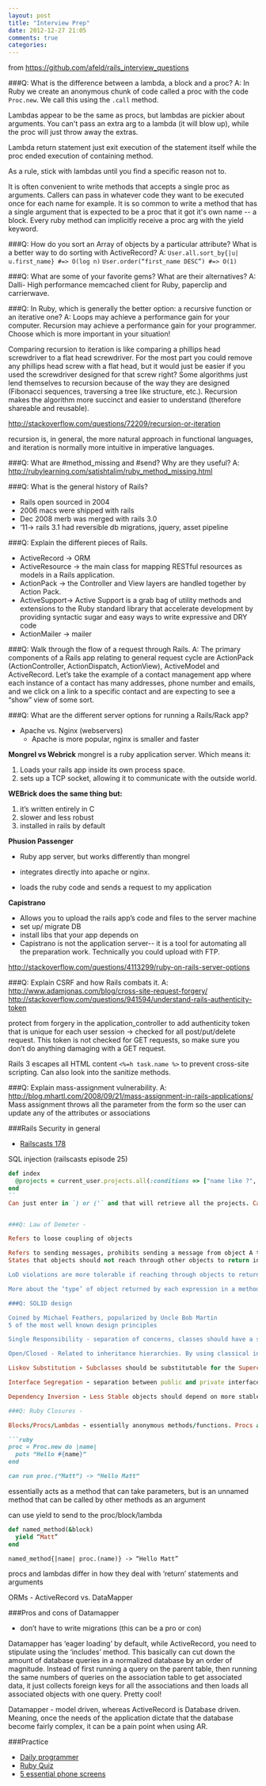 ```yaml
---
layout: post
title: "Interview Prep"
date: 2012-12-27 21:05
comments: true
categories: 
---
```


from <https://github.com/afeld/rails_interview_questions>

###Q: What is the difference between a lambda, a block and a proc?
A:  In Ruby we create an anonymous chunk of code called a proc with the code `Proc.new`. We call this using the `.call` method. 

Lambdas appear to be the same as procs, but lambdas are pickier about arguments. You can't pass an extra arg to a lambda (it will blow up), while the proc will just throw away the extras.

Lambda return statement just exit execution of the statement itself while the proc ended execution of containing method.

As a rule, stick with lambdas until you find a specific reason not to.

It is often convenient to write methods that accepts a single proc as arguments. Callers can pass in whatever code they want to be executed once for each name for example. It is so common to write a method that has a single argument that is expected to be a proc that it got it's own name -- a block. Every ruby method can implicitly receive a proc arg with the yield keyword.

###Q: How do you sort an Array of objects by a particular attribute? What is a better way to do sorting with ActiveRecord?
A: 
`User.all.sort_by{|u| u.first_name} #=> O(log n)`
`User.order(“first_name DESC”) #=> O(1)`


###Q: What are some of your favorite gems? What are their alternatives?
A: Dalli- High performance memcached client for Ruby, paperclip and carrierwave.


###Q: In Ruby, which is generally the better option: a recursive function or an iterative one?
A: Loops may achieve a performance gain for your computer. Recursion may achieve a performance gain for your programmer. Choose which is more important in your situation!

Comparing recursion to iteration is like comparing a phillips head screwdriver to a flat head screwdriver. For the most part you could remove any phillips head screw with a flat head, but it would just be easier if you used the screwdriver designed for that screw right?
Some algorithms just lend themselves to recursion because of the way they are designed (Fibonacci sequences, traversing a tree like structure, etc.). Recursion makes the algorithm more succinct and easier to understand (therefore shareable and reusable).

<http://stackoverflow.com/questions/72209/recursion-or-iteration>

recursion is, in general, the more natural approach in functional languages, and iteration is normally more intuitive in imperative languages.

###Q: What are #method_missing and #send? Why are they useful?
A: <http://rubylearning.com/satishtalim/ruby_method_missing.html>

###Q: What is the general history of Rails? 
  - Rails open sourced in 2004
  -  2006 macs were shipped with rails
  - Dec 2008 merb was merged with rails 3.0
  - ‘11-> rails 3.1 had reversible db migrations, jquery, asset pipeline

###Q: Explain the different pieces of Rails.
  - ActiveRecord -> ORM
  - ActiveResource -> the main class for mapping RESTful resources as models in a Rails application.
  - ActionPack ->  the Controller and View layers are handled together by Action Pack.
  - ActiveSupport-> Active Support is a grab bag of utility methods and extensions to the Ruby standard library that accelerate development by providing syntactic sugar and easy ways to write expressive and DRY code
  - ActionMailer -> mailer

###Q: Walk through the flow of a request through Rails.
A: The primary components of a Rails app relating to general request cycle are ActionPack (ActionController, ActionDispatch, ActionView), ActiveModel and ActiveRecord. Let’s take the example of a contact management app where each instance of a contact has many addresses, phone number and emails, and we click on a link to a specific contact and are expecting to see a “show” view of some sort.

###Q: What are the different server options for running a Rails/Rack app?
- Apache vs. Nginx (webservers)
  - Apache is more popular, nginx is smaller and faster

**Mongrel vs Webrick**
mongrel is a ruby application server. Which means it:

1. Loads your rails app inside its own process space.
2. sets up a TCP socket, allowing it to communicate with the outside world.

**WEBrick does the same thing but:**

1. it’s written entirely in C
2. slower and less robust
3. installed in rails by default

**Phusion Passenger**

- Ruby app server, but works differently than mongrel
- integrates directly into apache or nginx.

- loads the ruby code and sends a request to my application

**Capistrano**

  - Allows you to upload the rails app’s code and files to the server machine
  - set up/ migrate DB
  - install libs that your app depends on
  - Capistrano is not the application server-- it is a tool for automating all the preparation work. Technically you could upload with FTP.

<http://stackoverflow.com/questions/4113299/ruby-on-rails-server-options>

###Q: Explain CSRF and how Rails combats it.
A: <http://www.adamjonas.com/blog/cross-site-request-forgery/>
<http://stackoverflow.com/questions/941594/understand-rails-authenticity-token>

protect from forgery in the application_controller to add authenticity token that is unique for each user session -> checked for all post/put/delete request.
This token is not checked for GET requests, so make sure you don’t do anything damaging with a GET request.

Rails 3 escapes all HTML content `<%=h task.name %>` to prevent cross-site scripting. Can also look into the sanitize methods.

###Q: Explain mass-assignment vulnerability.
A: <http://blog.mhartl.com/2008/09/21/mass-assignment-in-rails-applications/>
Mass assignment throws all the parameter from the form so the user can update any of the attributes or associations 


###Rails Security in general
- [Railscasts 178](http://railscasts.com/episodes/178-seven-security-tips)

SQL injection (railscasts episode 25)
```ruby Eliminating SQL injection
def index
  @projects = current_user.projects.all(:conditions => ["name like ?", "%#{params[:search]}%"])
end
``
Can just enter in `) or ('` and that will retrieve all the projects. Can just use the question mark syntax to avoid. 


###Q: Law of Demeter - 

Refers to loose coupling of objects 

Refers to sending messages, prohibits sending a message from object A to object C through object B, if object B is of a different type. 
States that objects should not reach through other objects to return information about a third object. Using dot notation examples, loosely means to reduce the number of dot methods strung together, so that you're not performing actions on some intermediary returned object or data. 

LoD violations are more tolerable if reaching through objects to return ‘attributes’, as opposed to invoking ‘behavior’ - ex. customer.bicycle.wheel.tire ← many dots, but is only returning what may be a stable attribute 

More about the ‘type’ of object returned by each expression in a method chain than by the amount of dots, don’t want to be traversing different types, as this is more tightly coupling your code

###Q: SOLID design

Coined by Michael Feathers, popularized by Uncle Bob Martin
5 of the most well known design principles 

Single Responsibility - separation of concerns, classes should have a single responsibility, methods should have a single responsibility, makes your code more modular and more adaptable

Open/Closed - Related to inheritance hierarchies. By using classical inheritance and modules, you're declaring that objects (classes) are ‘open’ for extension but ‘closed’ to modification. In this way, the developer is encouraged to ‘extend’ an objects behavior or capabilities through subclasses, and discouraged from modifying existing objects. Open for extension creates hierarchies that are well suited to change and growth in an application.

Liskov Substitution - Subclasses should be substitutable for the Superclasses. Subclasses are expected to conform to their superclasses interfaces (i.e. must respond to every message in that interface. Other objects should not have to check the type of a subclass. Subclasses need to be a ‘kind’ of their superclass.

Interface Segregation - separation between public and private interfaces. Public interfaces are for messages (methods) that will be sent to other objects. Private interfaces are for messages that will only ever be sent to self. Private interfaces are where a majority of the how, or the logic (manipulating data structures, etc.) should occur, while Public interfaces should just declare the ‘what’ (largely by calling private interface methods). This is because public interfaces are accessible by other objects, and by exposing too much of the how, you’re giving too much information to other objects, which results, or is a symptom of, tight coupling.

Dependency Inversion - Less Stable objects should depend on more stable objects, i.e. more concrete objects should depend on more abstract objects, making your code less brittle.

###Q: Ruby Closures - 

Blocks/Procs/Lambdas - essentially anonymous methods/functions. Procs and Lambdas are Blocks that can be passed around as variables. By defining the proc or lambda as such

```ruby
proc = Proc.new do |name| 
  puts “Hello #{name}”
end

can run proc.(“Matt”) -> “Hello Matt”
```

essentially acts as a method that can take parameters, but is an unnamed method that can be called by other methods as an argument

can use yield to send to the proc/block/lambda

```ruby
def named_method(&block)
  yield “Matt”
end
```

`named_method{|name| proc.(name)} -> “Hello Matt”`

procs and lambdas differ in how they deal with ‘return’ statements and arguments 

ORMs - ActiveRecord vs. DataMapper

###Pros and cons of Datamapper 
- don’t have to write migrations (this can be a pro or con)

Datamapper has ‘eager loading’ by default, while ActiveRecord, you need to stipulate using the ‘includes’ method. This basically can cut down the amount of database queries in a normalized database by an order of magnitude. Instead of first running a query on the parent table, then running the same numbers of queries on the association table to get associated data, it just collects foreign keys for all the associations and then loads all associated objects with one query. Pretty cool!

Datamapper - model driven, whereas ActiveRecord is Database driven. Meaning, once the needs of the application dictate that the database become fairly complex, it can be a pain point when using AR. 


###Practice
  - [Daily programmer](http://www.reddit.com/r/dailyprogrammer/)
  - [Ruby Quiz](http://rubyquiz.com/)
  - [5 essential phone screens](https://sites.google.com/site/steveyegge2/five-essential-phone-screen-questions)